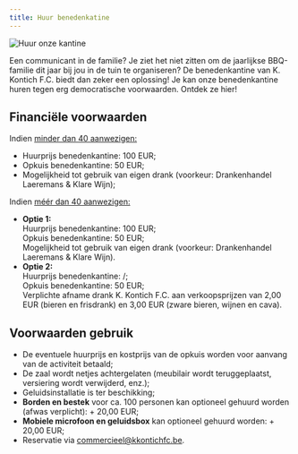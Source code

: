 ```yaml
---
title: Huur benedenkatine
---
```

<div class="center mb-6"><img src="https://res.cloudinary.com/kkontichfc/image/upload/v1561492152/kantine/spotlight_kantine_nffgqg.png" alt="Huur onze kantine" />
</div>
<p>Een communicant in de familie? Je ziet het niet zitten om de jaarlijkse BBQ-familie dit jaar bij jou in de tuin te organiseren? De benedenkantine van K. Kontich F.C. biedt dan zeker een oplossing! Je kan onze benedenkantine huren tegen erg democratische voorwaarden. Ontdek ze hier!</p>

<h2>Financiële voorwaarden</h2>
<p>Indien <u>minder dan 40 aanwezigen:</u></p>
<ul>
    <li>Huurprijs benedenkantine: 100 EUR;</li>
    <li>Opkuis benedenkantine: 50 EUR;</li>
    <li>Mogelijkheid tot gebruik van eigen drank (voorkeur: Drankenhandel Laeremans &amp; Klare Wijn);</li>
</ul>
<p>Indien <u>méér dan 40 aanwezigen:</u></p>
<ul>
    <li><strong>Optie 1:</strong>
        <br> Huurprijs benedenkantine: 100 EUR;
        <br> Opkuis benedenkantine: 50 EUR;
        <br> Mogelijkheid tot gebruik van eigen drank (voorkeur: Drankenhandel Laeremans &amp; Klare Wijn).
    </li>
    <li><strong>Optie 2:</strong>
        <br> Huurprijs benedenkantine: /;
        <br> Opkuis benedenkantine: 50 EUR;
        <br> Verplichte afname drank K. Kontich F.C. aan verkoopsprijzen van 2,00 EUR (bieren en frisdrank) en 3,00 EUR (zware bieren, wijnen en cava).
    </li>
</ul>

<h2>Voorwaarden gebruik</h2>
<ul>
    <li>De eventuele huurprijs en kostprijs van de opkuis worden voor aanvang van de activiteit betaald;</li>
    <li>De zaal wordt netjes achtergelaten (meubilair wordt teruggeplaatst, versiering wordt verwijderd, enz.);</li>
    <li>Geluidsinstallatie is ter beschikking;</li>
    <li><strong>Borden en bestek</strong> voor ca. 100 personen kan optioneel gehuurd worden (afwas verplicht): + 20,00 EUR;
    </li>
    <li><strong>Mobiele microfoon en geluidsbox</strong> kan optioneel gehuurd worden: + 20,00 EUR;</li>
    <li>Reservatie via <a href="mailto:commercieel@kkontichfc.be" title="commercieel@kkontichfc.be">commercieel@kkontichfc.be</a>.
    </li>
</ul>